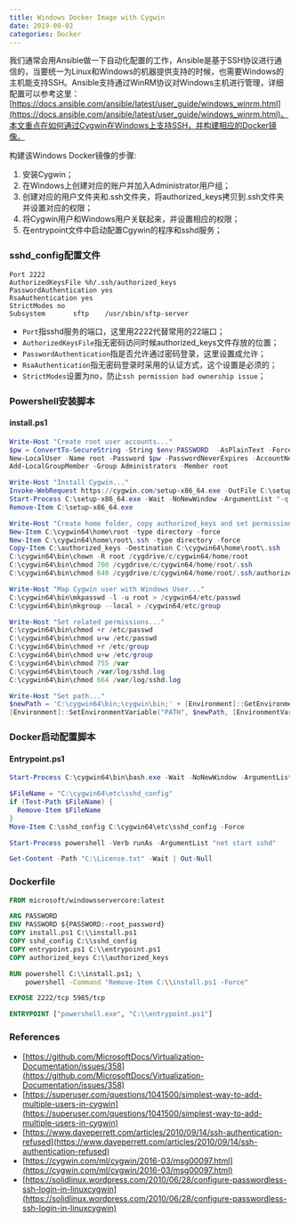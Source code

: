 ```yaml
---
title: Windows Docker Image with Cygwin
date: 2019-09-02
categories: Docker
---
```


我们通常会用Ansible做一下自动化配置的工作，Ansible是基于SSH协议进行通信的，当要统一为Linux和Windows的机器提供支持的时候，也需要Windows的主机能支持SSH。Ansible支持通过WinRM协议对Windows主机进行管理，详细配置可以参考这里：[https://docs.ansible.com/ansible/latest/user_guide/windows_winrm.html](https://docs.ansible.com/ansible/latest/user_guide/windows_winrm.html)。本文重点在如何通过Cygwin在Windows上支持SSH，并构建相应的Docker镜像。

构建该Windows Docker镜像的步骤:

1. 安装Cygwin；
2. 在Windows上创建对应的账户并加入Administrator用户组；
3. 创建对应的用户文件夹和.ssh文件夹，将authorized_keys拷贝到.ssh文件夹并设置对应的权限；
4. 将Cygwin用户和Windows用户关联起来，并设置相应的权限；
5. 在entrypoint文件中启动配置Cgywin的程序和sshd服务；

### sshd_config配置文件

```
Port 2222
AuthorizedKeysFile %h/.ssh/authorized_keys
PasswordAuthentication yes
RsaAuthentication yes
StrictModes no
Subsystem       sftp    /usr/sbin/sftp-server
```

* `Port`指sshd服务的端口，这里用2222代替常用的22端口；
* `AuthorizedKeysFile`指无密码访问时候authorized_keys文件存放的位置；
* `PasswordAuthentication`指是否允许通过密码登录，这里设置成允许；
* `RsaAuthentication`指无密码登录时采用的认证方式，这个设置是必须的；
* `StrictModes`设置为no，防止`ssh permission bad ownership issue`；

### Powershell安装脚本

#### install.ps1

```powershell
Write-Host "Create root user accounts..."
$pw = ConvertTo-SecureString -String $env:PASSWORD  -AsPlainText -Force
New-LocalUser -Name root -Password $pw -PasswordNeverExpires -AccountNeverExpires
Add-LocalGroupMember -Group Administrators -Member root

Write-Host "Install Cygwin..."
Invoke-WebRequest https://cygwin.com/setup-x86_64.exe -OutFile C:\setup-x86_64.exe
Start-Process C:\setup-x86_64.exe -Wait -NoNewWindow -ArgumentList "-q -n -l C:\cygwin64\packages -s http://mirrors.kernel.org/sourceware/cygwin/ -R C:\cygwin64 -P python-devel,openssh,cygrunsrv,wget,tar,qawk,bzip2,subversion,vim,make,gcc-fortran,gcc-g++,gcc-core,make,openssl,openssl-devel,libffi-devel,libyaml-devel,zip,unzip,gdb,libsasl2,gettext,git"
Remove-Item C:\setup-x86_64.exe

Write-Host "Create home folder, copy authorized_keys and set permissions..."
New-Item C:\cygwin64\home\root -type directory -force
New-Item C:\cygwin64\home\root\.ssh -type directory -force
Copy-Item C:\authorized_keys -Destination C:\cygwin64\home\root\.ssh
C:\cygwin64\bin\chown -R root /cygdrive/c/cygwin64/home/root
C:\cygwin64\bin\chmod 700 /cygdrive/c/cygwin64/home/root/.ssh
C:\cygwin64\bin\chmod 640 /cygdrive/c/cygwin64/home/root/.ssh/authorized_keys

Write-Host "Map Cygwin user with Windows User..."
C:\cygwin64\bin\mkpasswd -l -u root > /cygwin64/etc/passwd
C:\cygwin64\bin\mkgroup --local > /cygwin64/etc/group

Write-Host "Set related permissions..."
C:\cygwin64\bin\chmod +r /etc/passwd
C:\cygwin64\bin\chmod u+w /etc/passwd
C:\cygwin64\bin\chmod +r /etc/group
C:\cygwin64\bin\chmod u+w /etc/group
C:\cygwin64\bin\chmod 755 /var
C:\cygwin64\bin\touch /var/log/sshd.log
C:\cygwin64\bin\chmod 664 /var/log/sshd.log

Write-Host "Set path..."
$newPath = 'C:\cygwin64\bin;\cygwin\bin;' + [Environment]::GetEnvironmentVariable("PATH", [EnvironmentVariableTarget]::Machine)
[Environment]::SetEnvironmentVariable("PATH", $newPath, [EnvironmentVariableTarget]::Machine)
```

### Docker启动配置脚本

#### Entrypoint.ps1

```powershell
Start-Process C:\cygwin64\bin\bash.exe -Wait -NoNewWindow -ArgumentList "C:\cygwin64\bin\ssh-host-config --yes -c '' -u root -w $env:PASSWORD"

$FileName = "C:\cygwin64\etc\sshd_config"
if (Test-Path $FileName) {
  Remove-Item $FileName
}
Move-Item C:\sshd_config C:\cygwin64\etc\sshd_config -Force

Start-Process powershell -Verb runAs -ArgumentList "net start sshd"

Get-Content -Path "C:\License.txt" -Wait | Out-Null
```

### Dockerfile

```dockerfile
FROM microsoft/windowsservercore:latest

ARG PASSWORD
ENV PASSWORD ${PASSWORD:-root_password}
COPY install.ps1 C:\\install.ps1
COPY sshd_config C:\\sshd_config
COPY entrypoint.ps1 C:\\entrypoint.ps1
COPY authorized_keys C:\\authorized_keys

RUN powershell C:\\install.ps1; \
    powershell -Command "Remove-Item C:\\install.ps1 -Force"

EXPOSE 2222/tcp 5985/tcp

ENTRYPOINT ["powershell.exe", "C:\\entrypoint.ps1"]
```

### References

* [https://github.com/MicrosoftDocs/Virtualization-Documentation/issues/358](https://github.com/MicrosoftDocs/Virtualization-Documentation/issues/358)
* [https://superuser.com/questions/1041500/simplest-way-to-add-multiple-users-in-cygwin](https://superuser.com/questions/1041500/simplest-way-to-add-multiple-users-in-cygwin)
* [https://www.daveperrett.com/articles/2010/09/14/ssh-authentication-refused](https://www.daveperrett.com/articles/2010/09/14/ssh-authentication-refused)
* [https://cygwin.com/ml/cygwin/2016-03/msg00097.html](https://cygwin.com/ml/cygwin/2016-03/msg00097.html)
* [https://solidlinux.wordpress.com/2010/06/28/configure-passwordless-ssh-login-in-linuxcygwin](https://solidlinux.wordpress.com/2010/06/28/configure-passwordless-ssh-login-in-linuxcygwin)

